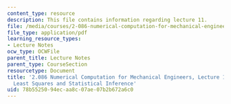 ```yaml
---
content_type: resource
description: This file contains information regarding lecture 11.
file: /media/courses/2-086-numerical-computation-for-mechanical-engineers-spring-2013/78b5525094ecaa8c07ae07b2b672a6c0_MIT2_086S13_lecture11.pdf
file_type: application/pdf
learning_resource_types:
- Lecture Notes
ocw_type: OCWFile
parent_title: Lecture Notes
parent_type: CourseSection
resourcetype: Document
title: '2.086 Numerical Computation for Mechanical Engineers, Lecture 11: Regression:
  Least Squares and Statistical Inference'
uid: 78b55250-94ec-aa8c-07ae-07b2b672a6c0
---
```

